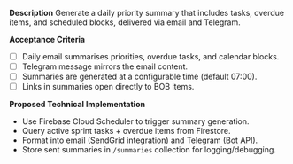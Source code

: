 **Description**
Generate a daily priority summary that includes tasks, overdue items, and scheduled blocks, delivered via email and Telegram.

**Acceptance Criteria**
- [ ] Daily email summarises priorities, overdue tasks, and calendar blocks.
- [ ] Telegram message mirrors the email content.
- [ ] Summaries are generated at a configurable time (default 07:00).
- [ ] Links in summaries open directly to BOB items.

**Proposed Technical Implementation**
- Use Firebase Cloud Scheduler to trigger summary generation.
- Query active sprint tasks + overdue items from Firestore.
- Format into email (SendGrid integration) and Telegram (Bot API).
- Store sent summaries in `/summaries` collection for logging/debugging.
